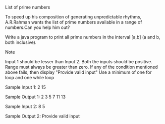 List of prime numbers

To speed up his composition of generating unpredictable rhythms, A.R.Rahman wants the list of prime numbers available in a range of numbers.Can you help him out?

Write a java program to print all prime numbers in the interval [a,b] (a and b, both inclusive).

Note

Input 1 should be lesser than Input 2. Both the inputs should be positive. 
Range must always be greater than zero.
If any of the condition mentioned above fails, then display "Provide valid input"
Use a minimum of one for loop and one while loop

Sample Input 1:
2
15

Sample Output 1:
2 3 5 7 11 13

Sample Input 2:
8
5

Sample Output 2:
Provide valid input
